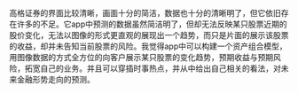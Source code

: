 高格证券的界面比较清晰，画面十分的简洁，数据也十分的清晰明了，但它依旧存在许多的不足。它app中预测的数据虽然简洁明了，但却无法反映某只股票近期的股价变化，无法以图像的形式更直观的展现出一个趋势，而只是片面的展示该股票的收益，却并未告知当前股票的风险。我觉得app中可以构建一个资产组合模型，用图像数据的方式全方位的向客户展示某只股票的变化趋势，预期收益与预期风险，拓宽自己的业务。并且可以穿插时事热点，并从中给出自己相关的看法，对未来金融形势走向的预测。